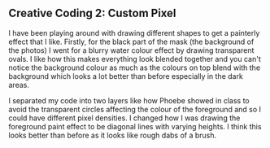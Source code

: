 ## Creative Coding 2: Custom Pixel

I have been playing around with drawing different shapes to get a painterly effect that I like. Firstly, for the black part of the mask (the background of the photos) I went for a blurry water colour effect by drawing transparent ovals. I like how this makes everything look blended together and you can't notice the background colour as much as the colours on top blend with the background which looks a lot better than before especially in the dark areas.

I separated my code into two layers like how Phoebe showed in class to avoid the transparent circles affecting the colour of the foreground and so I could have different pixel densities. I changed how I was drawing the foreground paint effect to be diagonal lines with varying heights. I think this looks better than before as it looks like rough dabs of a brush. 
